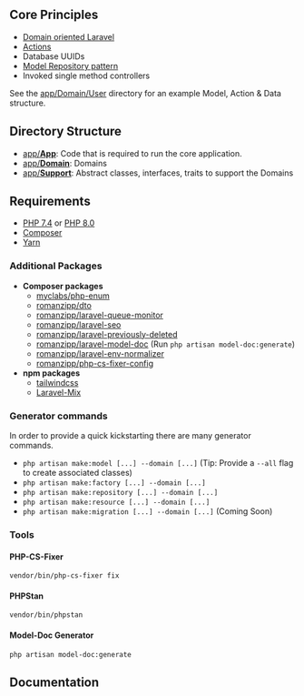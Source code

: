 
## Core Principles

- [Domain oriented Laravel](https://stitcher.io/blog/laravel-beyond-crud-01-domain-oriented-laravel)
- [Actions](https://stitcher.io/blog/laravel-beyond-crud-03-actions)
- Database UUIDs
- [Model Repository pattern](#repositories)
- Invoked single method controllers

See the [app/Domain/User](https://github.com/romanzipp/Laravel-Skeleton/tree/master/app/Domain/User) directory for an example Model, Action & Data structure.

## Directory Structure

- [app/**App**](app/App): Code that is required to run the core application.
- [app/**Domain**](app/Domain): Domains
- [app/**Support**](app/Support): Abstract classes, interfaces, traits to support the Domains

## Requirements

- [PHP 7.4](https://www.php.net) or [PHP 8.0](https://www.php.net)
- [Composer](https://packagist.org)
- [Yarn](https://yarnpkg.com)

### Additional Packages

- **Composer packages**
    - [myclabs/php-enum](https://github.com/myclabs/php-enum)
    - [romanzipp/dto](https://github.com/romanzipp/dto)
    - [romanzipp/laravel-queue-monitor](https://github.com/romanzipp/Laravel-Queue-Monitor)
    - [romanzipp/laravel-seo](https://github.com/romanzipp/Laravel-SEO)
    - [romanzipp/laravel-previously-deleted](https://github.com/romanzipp/Laravel-Previously-Deleted)
    - [romanzipp/laravel-model-doc](https://github.com/romanzipp/Laravel-Model-Doc) (Run `php artisan model-doc:generate`)
    - [romanzipp/laravel-env-normalizer](https://github.com/romanzipp/Laravel-Env-Normalizer)
    - [romanzipp/php-cs-fixer-config](https://github.com/romanzipp/PHP-CS-Fixer-Config)
- **npm packages**
    - [tailwindcss](https://github.com/tailwindcss/tailwindcss)
    - [Laravel-Mix](https://github.com/JeffreyWay/laravel-mix)

### Generator commands

In order to provide a quick kickstarting there are many generator commands.

- `php artisan make:model [...] --domain [...]` (Tip: Provide a `--all` flag to create associated classes)
- `php artisan make:factory [...] --domain [...]`
- `php artisan make:repository [...] --domain [...]`
- `php artisan make:resource [...] --domain [...]`
- `php artisan make:migration [...] --domain [...]` (Coming Soon)

### Tools

#### PHP-CS-Fixer

```shell
vendor/bin/php-cs-fixer fix
```

#### PHPStan

```shell
vendor/bin/phpstan
```

#### Model-Doc Generator

```shell
php artisan model-doc:generate
```

## Documentation
